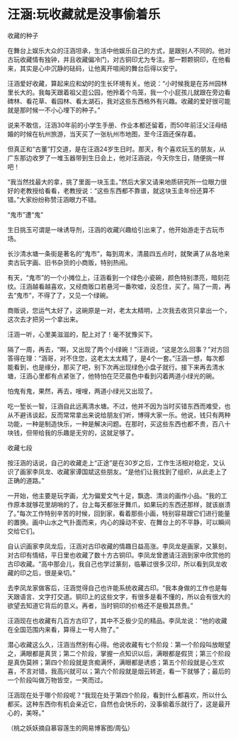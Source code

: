 # 汪涵:玩收藏就是没事偷着乐

收藏的种子 

在舞台上娱乐大众的汪涵坦承，生活中他娱乐自己的方式，是跟别人不同的。他对古玩收藏情有独钟，并且收藏偏冷门，对古铜印尤为专注。那一颗颗铜印，在他看来，其实是心中沉静的砝码，让他离开喧闹的舞台后得以安宁。 

汪涵爱好收藏，算起来应和幼时的生长环境有关。他说：“小时候我是在苏州园林里长大的。我每天跟着祖父逛公园，他拎着个鸟笼，我一个小屁孩儿就跟在旁边看碑林、看花草、看园林、看太湖石，我对这些东西格外有兴趣。收藏的爱好很可能就是那时候一不小心埋下的种子。” 

说来不敢信，汪涵30年前的小学生手册、作业本都还留着，而50年前汪父汪母结婚的时候在杭州旅游，当天买了一张杭州市地图，至今汪涵还保存着。 

但真正和“古董”打交道，是在汪涵24岁生日时。那天，有个喜欢玩玉的朋友，从广东那边收罗了一堆玉器带到生日会上，他对汪涵说，今天你生日，随便挑一样吧！ 

“我当然找最大的拿，挑了里面一块玉圭。”然后大家又请来地质研究所一位眼力很好的老教授给看看，老教授说：“这些东西都不靠谱，就这块玉圭年份还算不错。”大家纷纷称赞汪涵眼力不错。 

“鬼市”遭“鬼” 

生日挑玉可谓是一味诱导剂，汪涵的收藏兴趣给引出来了，他开始游走于古玩市场。 

长沙清水塘一条街是著名的“鬼市”，每到周末，清晨四五点时，就聚满了从各地来卖古玩字画、旧书杂货的小商贩，特别热闹。 

有天，“鬼市”的一个小摊位上，汪涵看到一个绿色小瓷碗，颜色特别漂亮，暗刻花纹。汪涵越看越喜欢，又经商贩口若悬河一番吹嘘，没忍住，买了。隔了一周，再去“鬼市”，不得了了，又见一个绿碗。 

商贩说，您运气太好了，这碗原是一对，老太太精明，上次我去收货只拿出一个，这次去才把另一个拿出来。 

汪涵一听，心里美滋滋的，配上对了！毫不犹豫买下。 

隔了一周，再去，“啊，又出现了两个小绿碗！”汪涵说，“这是怎么回事？”对方回答得在理：“涵哥，对不住您，这老太太太精了，是4个一套。”汪涵一想，每次都能看到，也是缘分，那买了吧，别下次再出现绿色小盘子就行。接下来再去清水塘，汪涵心里都有点紧张了，他特怕在茫茫晨色中看到闪着两道小绿光的碗。 

怕鬼有鬼，果然，再去，嗖嗖，两道小绿光又出现了。 

吃一堑长一智，汪涵自此远离清水塘。不过，他并不因为当时买错东西而难受，也从不避讳谈起，反而常常拿出来说给朋友们听，博得大家一乐。他说，钱只有两种功能，一种是制造快乐，一种是解决问题。在那时，买这些东西也都不贵，百八十块钱，但带给我的乐趣是无穷的，这就足够了。 

收藏七段 

按汪涵的话说，自己的收藏走上“正途”是在30岁之后，工作生活相对稳定，又认识了画家李凤龙、收藏家谭国斌这些朋友。“是他们让我找到了组织，从此走上了正确的道路。” 

一开始，他主要是玩字画，尤为偏爱文气十足，飘逸、清淡的画作小品。“我的工作原本就够花里胡哨的了，台上每天都张牙舞爪，如果玩的东西还那样，就该崩溃了。”每次工作特别辛苦的时候，回到家，看着那些小画，特别容易跟它们进行能量的置换。画中山水之气扑面而来，内心的躁动不安、在舞台上的不平静，可以瞬间交给它们。 

自认识画家李凤龙后，汪涵对古印收藏的情趣日益高涨。李凤龙是画家，又篆刻，对古印有情结，平日里也收藏了数十方古铜印。李凤龙曾邀请汪涵到家中欣赏他的古印收藏。“高中那会儿，我自己也学过篆刻，临摹过很多汉印，所以看到凤龙收藏的印之后，很是亲切。” 

去李凤龙家做客后，汪涵觉得自己也许能系统收藏古印。“我本身做的工作也是每天跟语言、文字打交道。铜印上的这些文字，有很多是看不懂的，所以会有很大的欲望去知道它背后的意义。再者，当时铜印的价格还不是极其昂贵。” 

汪涵现在也收藏有几百方古印了，其中不乏极少见的精品。李凤龙说：“他的收藏在全国范围内来看，算得上一号人物了。” 

潜心收藏这么久，汪涵当然别有心得。他说收藏有七个阶段：第一个阶段叫放眼望之，满眼都是真货；第二个阶段，掌握一点知识以后，满眼都是假货；第三个阶段是真伪莫辨；第四个阶段就是贪痴满怀，满眼都是诱惑；第五个阶段就是心生欢喜，不言对错，我高兴就可以；第六个阶段就是烟云转逝，看一下就够了；最后的一个阶段叫做万物皆空，一笑而过。 

汪涵现在处于哪个阶段呢？“我现在处于第四个阶段，看到什么都喜欢，所以什么都买。这种东西你有机会亲近它，自然也会快乐的，没事偷着乐就行了，这是最开心的，美呀。” 

（桃之妖妖摘自慕容莲生的网易博客图/周弘）